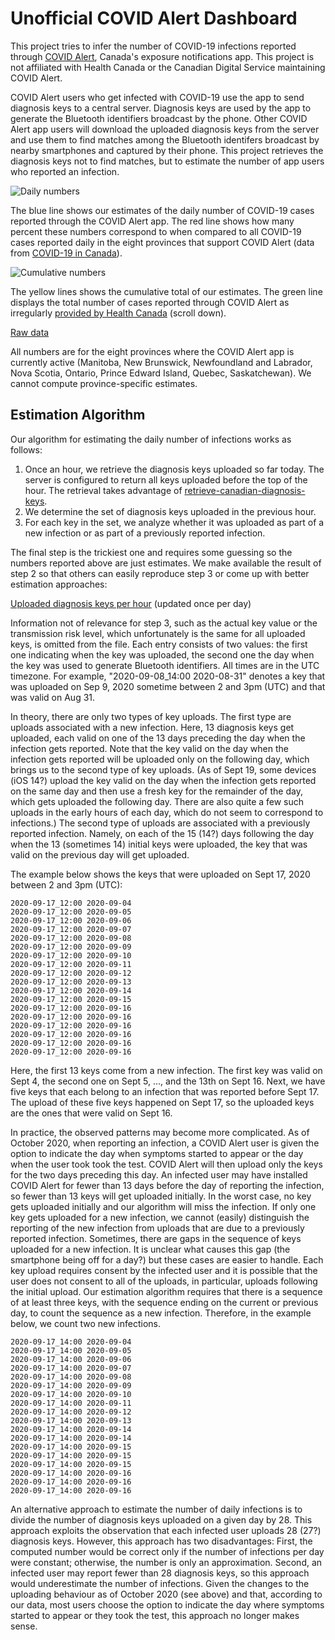 # Unofficial COVID Alert Dashboard

This project tries to infer the number of COVID-19 infections reported through [COVID Alert](https://github.com/cds-snc/covid-alert-app), Canada's exposure notifications app. This project is not affiliated with Health Canada or the Canadian Digital Service maintaining COVID Alert.

COVID Alert users who get infected with COVID-19 use the app to send diagnosis keys to a central server. Diagnosis keys are used by the app to generate the Bluetooth identifiers broadcast by the phone. Other COVID Alert app users will download the uploaded diagnosis keys from the server and use them to find matches among the Bluetooth identifers broadcast by nearby smartphones and captured by their phone. This project retrieves the diagnosis keys not to find matches, but to estimate the number of app users who reported an infection. 

![Daily numbers](https://kappel.cs.uwaterloo.ca/uhengart/diagnosis-keys/Daily.png)

The blue line shows our estimates of the daily number of COVID-19 cases reported through the COVID Alert app. The red line shows how many percent these numbers correspond to when compared to all COVID-19 cases reported daily in the eight provinces that support COVID Alert (data from [COVID-19 in Canada](https://art-bd.shinyapps.io/covid19canada/)).

![Cumulative numbers](https://kappel.cs.uwaterloo.ca/uhengart/diagnosis-keys/Cumulative.png)

The yellow lines shows the cumulative total of our estimates. The green line displays the total number of cases reported through COVID Alert as irregularly [provided by Health Canada](https://www.canada.ca/en/public-health/services/diseases/coronavirus-disease-covid-19/covid-alert.html) (scroll down).

[Raw data](https://kappel.cs.uwaterloo.ca/uhengart/diagnosis-keys/DiagnosisKeysAnalysis.csv)

All numbers are for the eight provinces where the COVID Alert app is currently active (Manitoba, New Brunswick, Newfoundland and Labrador, Nova Scotia, Ontario, Prince Edward Island, Quebec, Saskatchewan). We cannot compute province-specific estimates.

## Estimation Algorithm

Our algorithm for estimating the daily number of infections works as follows:

1. Once an hour, we retrieve the diagnosis keys uploaded so far today. The server is configured to return all keys uploaded before the top of the hour.
The retrieval takes advantage of [retrieve-canadian-diagnosis-keys](https://github.com/uhengart/retrieve-canadian-diagnosis-keys). 
2. We determine the set of diagnosis keys uploaded in the previous hour. 
3. For each key in the set, we analyze whether it was uploaded as part of a new infection or as part of a previously reported infection.

The final step is the trickiest one and requires some guessing so the numbers reported above are just estimates. We make available the result of step 2 so that others can easily reproduce step 3 or come up with better estimation approaches:

[Uploaded diagnosis keys per hour](https://kappel.cs.uwaterloo.ca/uhengart/diagnosis-keys/hourly_uploads.txt) (updated once per day)

Information not of relevance for step 3, such as the actual key value or the transmission risk level, which unfortunately is the same for all uploaded keys, is omitted from the file. Each entry consists of two values: the first one indicating when the key was uploaded, the second one the day when the key was used to generate Bluetooth identifiers. All times are in the UTC timezone. For example, "2020-09-08_14:00 2020-08-31" denotes a key that was uploaded on Sep 9, 2020 sometime between 2 and 3pm (UTC) and that was valid on Aug 31.

In theory, there are only two types of key uploads. The first type are uploads associated with a new infection. Here, 13 diagnosis keys get uploaded, each valid on one of the 13 days preceding the day when the infection gets reported. Note that the key valid on the day when the infection gets reported will be uploaded only on the following day, which brings us to the second type of key uploads.  (As of Sept 19, some devices (iOS 14?) upload the key valid on the day when the infection gets reported on the same day and then use a fresh key for the remainder of the day, which gets uploaded the following day. There are also quite a few such uploads in the early hours of each day, which do not seem to correspond to infections.) The second type of uploads are associated with a previously reported infection. Namely, on each of the 15 (14?) days following the day when the 13 (sometimes 14) initial keys were uploaded, the key that was valid on the previous day will get uploaded. 

The example below shows the keys that were uploaded on Sept 17, 2020 between 2 and 3pm (UTC):

    2020-09-17_12:00 2020-09-04
    2020-09-17_12:00 2020-09-05
    2020-09-17_12:00 2020-09-06
    2020-09-17_12:00 2020-09-07
    2020-09-17_12:00 2020-09-08
    2020-09-17_12:00 2020-09-09
    2020-09-17_12:00 2020-09-10
    2020-09-17_12:00 2020-09-11
    2020-09-17_12:00 2020-09-12
    2020-09-17_12:00 2020-09-13
    2020-09-17_12:00 2020-09-14
    2020-09-17_12:00 2020-09-15
    2020-09-17_12:00 2020-09-16
    2020-09-17_12:00 2020-09-16
    2020-09-17_12:00 2020-09-16
    2020-09-17_12:00 2020-09-16
    2020-09-17_12:00 2020-09-16
    2020-09-17_12:00 2020-09-16

Here, the first 13 keys come from a new infection. The first key was valid on Sept 4, the second one on Sept 5, ..., and the 13th on Sept 16. Next, we have five keys that each belong to an infection that was reported before Sept 17. The upload of these five keys happened on Sept 17, so the uploaded keys are the ones that were valid on Sept 16.

In practice, the observed patterns may become more complicated. As of October 2020, when reporting an infection, a COVID Alert user is given the option to indicate the day when symptoms started to appear or the day when the user took took the test. COVID Alert will then upload only the keys for the two days preceding this day. An infected user may have installed COVID Alert for fewer than 13 days before the day of reporting the infection, so fewer than 13 keys will get uploaded initially. In the worst case, no key gets uploaded initially and our algorithm will miss the infection. If only one key gets uploaded for a new infection, we cannot (easily) distinguish the reporting of the new infection from uploads that are due to a previously reported infection. Sometimes, there are gaps in the sequence of keys uploaded for a new infection. It is unclear what causes this gap (the smartphone being off for a day?) but these cases are easier to handle. Each key upload requires consent by the infected user and it is possible that the user does not consent to all of the uploads, in particular, uploads following the initial upload. Our estimation algorithm requires that there is a sequence of at least three keys, with the sequence ending on the current or previous day, to count the sequence as a new infection. Therefore, in the example below, we count two new infections.

    2020-09-17_14:00 2020-09-04
    2020-09-17_14:00 2020-09-05
    2020-09-17_14:00 2020-09-06
    2020-09-17_14:00 2020-09-07
    2020-09-17_14:00 2020-09-08
    2020-09-17_14:00 2020-09-09
    2020-09-17_14:00 2020-09-10
    2020-09-17_14:00 2020-09-11
    2020-09-17_14:00 2020-09-12
    2020-09-17_14:00 2020-09-13
    2020-09-17_14:00 2020-09-14
    2020-09-17_14:00 2020-09-14
    2020-09-17_14:00 2020-09-15
    2020-09-17_14:00 2020-09-15
    2020-09-17_14:00 2020-09-15
    2020-09-17_14:00 2020-09-16
    2020-09-17_14:00 2020-09-16
    2020-09-17_14:00 2020-09-16

An alternative approach to estimate the number of daily infections is to divide the number of diagnosis keys uploaded on a given day by 28. This approach exploits the observation that each infected user uploads 28 (27?) diagnosis keys. However, this approach has two disadvantages: First, the computed number would be correct only if the number of infections per day were constant; otherwise, the number is only an approximation. Second, an infected user may report fewer than 28 diagnosis keys, so this approach would underestimate the number of infections. Given the changes to the uploading behaviour as of October 2020 (see above) and that, according to our data, most users choose the option to indicate the day where symptoms started to appear or they took the test, this approach no longer makes sense.
